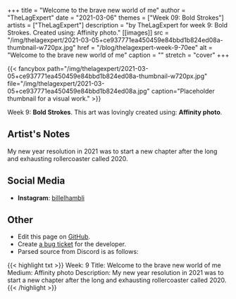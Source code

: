 +++
title =       "Welcome to the brave new world of me"
author =      "TheLagExpert"
date =        "2021-03-06"
themes =      ["Week 09: Bold Strokes"]
artists =     ["TheLagExpert"]
description = "by TheLagExpert for week 9: Bold Strokes. Created using: Affinity photo."
[[images]]
      src = "/img/thelagexpert/2021-03-05+ce937771ea450459e84bbd1b824ed08a-thumbnail-w720px.jpg"
      href = "/blog/thelagexpert-week-9-70ee"
      alt = "Welcome to the brave new world of me"
      caption = ""
      stretch = "cover"
+++


{{< fancybox path="/img/thelagexpert/2021-03-05+ce937771ea450459e84bbd1b824ed08a-thumbnail-w720px.jpg" file="/img/thelagexpert/2021-03-05+ce937771ea450459e84bbd1b824ed08a.jpg" caption="Placeholder thumbnail for a visual work." >}}


Week 9: **Bold Strokes**. This art was lovingly created using: **Affinity photo**.

## Artist's Notes

My new year resolution in 2021 was to start a new chapter after the long and exhausting rollercoaster called 2020.

## Social Media

- **Instagram**: <a href='https://instagram.com/billelhambli' target='_blank'>billelhambli</a>

## Other

- Edit this page on [GitHub](https://github.com/teaminkling/web-refresh/edit/main/content/blog/thelagexpert-week-9-70ee.md).
- Create [a bug ticket](https://github.com/teaminkling/web-refresh/issues/new?assignees=&labels=bug&template=problem-report.md&title=) for the developer.
- Parsed source from Discord is as follows:

{{< highlight txt >}}
Week: 9
Title: Welcome to the brave new world of me
Medium: Affinity photo 
Description: My new year resolution in 2021 was to start a new chapter after the long and exhausting rollercoaster called 2020.
{{< /highlight >}}
